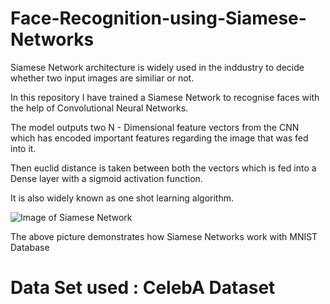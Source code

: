 # Face-Recognition-using-Siamese-Networks
Siamese Network architecture is widely used in the inddustry to decide whether two input images are similiar or not.

In this repository I have trained a Siamese Network to recognise faces with the help of Convolutional Neural Networks.

The model outputs two N - Dimensional feature vectors from the CNN which has encoded important features regarding the image that was fed into it.

Then euclid distance is taken between both the vectors which is fed into a Dense layer with a sigmoid activation function.

It is also widely known as one shot learning algorithm.

![Image of Siamese Network](https://www.pyimagesearch.com/wp-content/uploads/2020/11/keras_siamese_networks_sisters.png)

The above picture demonstrates how Siamese Networks work with MNIST Database

# Data Set used : CelebA Dataset
